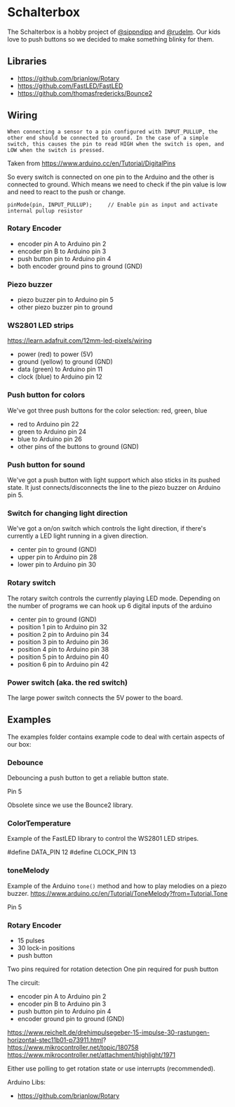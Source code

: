 # Schalterbox
The Schalterbox is a hobby project of [@sippndipp](https://twitter.com/sippndipp) and [@rudelm](https://twitter.com/rudelm). Our kids love to push buttons so we decided to make something blinky for them.

## Libraries
* https://github.com/brianlow/Rotary
* https://github.com/FastLED/FastLED
* https://github.com/thomasfredericks/Bounce2


## Wiring
```
When connecting a sensor to a pin configured with INPUT_PULLUP, the other end should be connected to ground. In the case of a simple switch, this causes the pin to read HIGH when the switch is open, and LOW when the switch is pressed.
```
Taken from https://www.arduino.cc/en/Tutorial/DigitalPins

So every switch is connected on one pin to the Arduino and the other is connected to ground. Which means we need to check if the pin value is low and need to react to the push or change.


```
pinMode(pin, INPUT_PULLUP);     // Enable pin as input and activate internal pullup resistor
```

### Rotary Encoder
* encoder pin A to Arduino pin 2
* encoder pin B to Arduino pin 3
* push button pin to Arduino pin 4
* both encoder ground pins to ground (GND)

### Piezo buzzer
* piezo buzzer pin to Arduino pin 5
* other piezo buzzer pin to ground

### WS2801 LED strips
https://learn.adafruit.com/12mm-led-pixels/wiring
* power (red) to power (5V)
* ground (yellow) to ground (GND)
* data (green) to Arduino pin 11
* clock (blue) to Arduino pin 12

### Push button for colors
We've got three push buttons for the color selection: red, green, blue
* red to Arduino pin 22
* green to Arduino pin 24
* blue to Arduino pin 26
* other pins of the buttons to ground (GND)

### Push button for sound
We've got a push button with light support which also sticks in its pushed state. It just connects/disconnects the line to the piezo buzzer on Arduino pin 5.

### Switch for changing light direction
We've got a on/on switch which controls the light direction, if there's currently a LED light running in a given direction.
* center pin to ground (GND)
* upper pin to Arduino pin 28
* lower pin to Arduino pin 30


### Rotary switch
The rotary switch controls the currently playing LED mode. Depending on the number of programs we can hook up 6 digital inputs of the arduino
* center pin to ground (GND)
* position 1 pin to Arduino pin 32
* position 2 pin to Arduino pin 34
* position 3 pin to Arduino pin 36
* position 4 pin to Arduino pin 38
* position 5 pin to Arduino pin 40
* position 6 pin to Arduino pin 42

### Power switch (aka. the red switch)
The large power switch connects the 5V power to the board.

## Examples
The examples folder contains example code to deal with certain aspects of our box:

### Debounce
Debouncing a push button to get a reliable button state.

Pin 5

Obsolete since we use the Bounce2 library.

### ColorTemperature
Example of the FastLED library to control the WS2801 LED stripes.

#define DATA_PIN    12
#define CLOCK_PIN   13

### toneMelody
Example of the Arduino `tone()` method and how to play melodies on a piezo buzzer. https://www.arduino.cc/en/Tutorial/ToneMelody?from=Tutorial.Tone

Pin 5

### Rotary Encoder
* 15 pulses
* 30 lock-in positions
* push button

Two pins required for rotation detection
One pin required for push button

The circuit:
* encoder pin A to Arduino pin 2
* encoder pin B to Arduino pin 3
* push button pin to Arduino pin 4
* encoder ground pin to ground (GND)

https://www.reichelt.de/drehimpulsegeber-15-impulse-30-rastungen-horizontal-stec11b01-p73911.html?
https://www.mikrocontroller.net/topic/180758
https://www.mikrocontroller.net/attachment/highlight/1971

Either use polling to get rotation state or use interrupts (recommended).

Arduino Libs:
* https://github.com/brianlow/Rotary
